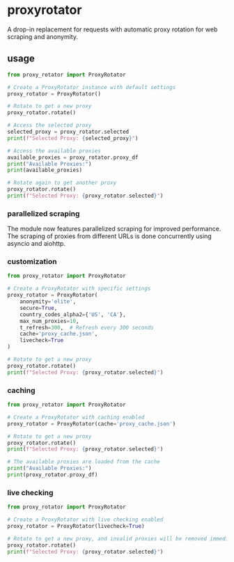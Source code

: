 # proxyrotator

A drop-in replacement for requests with automatic proxy rotation for web scraping and anonymity.

## usage

```python
from proxy_rotator import ProxyRotator

# Create a ProxyRotator instance with default settings
proxy_rotator = ProxyRotator()

# Rotate to get a new proxy
proxy_rotator.rotate()

# Access the selected proxy
selected_proxy = proxy_rotator.selected
print(f"Selected Proxy: {selected_proxy}")

# Access the available proxies
available_proxies = proxy_rotator.proxy_df
print("Available Proxies:")
print(available_proxies)

# Rotate again to get another proxy
proxy_rotator.rotate()
print(f"Selected Proxy: {proxy_rotator.selected}")
```

### parallelized scraping

The module now features parallelized scraping for improved performance. The scraping of proxies from different URLs is done concurrently using asyncio and aiohttp.

### customization

```python
from proxy_rotator import ProxyRotator

# Create a ProxyRotator with specific settings
proxy_rotator = ProxyRotator(
    anonymity='elite',
    secure=True,
    country_codes_alpha2={'US', 'CA'},
    max_num_proxies=10,
    t_refresh=300,  # Refresh every 300 seconds
    cache='proxy_cache.json',
    livecheck=True
)

# Rotate to get a new proxy
proxy_rotator.rotate()
print(f"Selected Proxy: {proxy_rotator.selected}")
```


### caching

```python
from proxy_rotator import ProxyRotator

# Create a ProxyRotator with caching enabled
proxy_rotator = ProxyRotator(cache='proxy_cache.json')

# Rotate to get a new proxy
proxy_rotator.rotate()
print(f"Selected Proxy: {proxy_rotator.selected}")

# The available proxies are loaded from the cache
print("Available Proxies:")
print(proxy_rotator.proxy_df)
```


### live checking

```python
from proxy_rotator import ProxyRotator

# Create a ProxyRotator with live checking enabled
proxy_rotator = ProxyRotator(livecheck=True)

# Rotate to get a new proxy, and invalid proxies will be removed immediately
proxy_rotator.rotate()
print(f"Selected Proxy: {proxy_rotator.selected}")
```